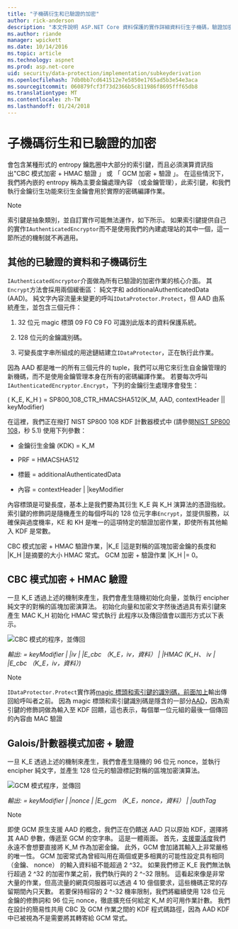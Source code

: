 ```yaml
---
title: "子機碼衍生和已驗證的加密"
author: rick-anderson
description: "本文件說明 ASP.NET Core 資料保護的實作詳細資料衍生子機碼，驗證加密。"
ms.author: riande
manager: wpickett
ms.date: 10/14/2016
ms.topic: article
ms.technology: aspnet
ms.prod: asp.net-core
uid: security/data-protection/implementation/subkeyderivation
ms.openlocfilehash: 7db0bb7cd641512e7e5850e1765ad5b3e54e3aca
ms.sourcegitcommit: 060879fcf3f73d2366b5c811986f8695fff65db8
ms.translationtype: MT
ms.contentlocale: zh-TW
ms.lasthandoff: 01/24/2018
---
```

# <a name="subkey-derivation-and-authenticated-encryption"></a>子機碼衍生和已驗證的加密

<a name="data-protection-implementation-subkey-derivation"></a>

會包含某種形式的 entropy 鑰匙圈中大部分的索引鍵，而且必須演算資訊指出"CBC 模式加密 + HMAC 驗證 」 或 「 GCM 加密 + 驗證 」。 在這些情況下，我們將內嵌的 entropy 稱為主要金鑰處理內容 （或金鑰管理），此索引鍵，和我們執行金鑰衍生功能來衍生金鑰會用於實際的密碼編譯作業。

> [!NOTE]
> 索引鍵是抽象類別，並自訂實作可能無法運作，如下所示。 如果索引鍵提供自己的實作`IAuthenticatedEncryptor`而不是使用我們的內建處理站的其中一個，這一節所述的機制就不再適用。

<a name="data-protection-implementation-subkey-derivation-aad"></a>

## <a name="additional-authenticated-data-and-subkey-derivation"></a>其他的已驗證的資料和子機碼衍生

`IAuthenticatedEncryptor`介面做為所有已驗證的加密作業的核心介面。 其`Encrypt`方法會採用兩個緩衝區： 純文字和 additionalAuthenticatedData (AAD)。 純文字內容流量未變更的呼叫`IDataProtector.Protect`，但 AAD 由系統產生，並包含三個元件：

1. 32 位元 magic 標頭 09 F0 C9 F0 可識別此版本的資料保護系統。

2. 128 位元的金鑰識別碼。

3. 可變長度字串所組成的用途鏈結建立`IDataProtector`，正在執行此作業。

因為 AAD 都是唯一的所有三個元件的 tuple，我們可以用它來衍生自金鑰管理的新機碼，而不是使用金鑰管理本身在所有的密碼編譯作業。 若要每次呼叫`IAuthenticatedEncryptor.Encrypt`，下列的金鑰衍生處理序會發生：

( K_E, K_H ) = SP800_108_CTR_HMACSHA512(K_M, AAD, contextHeader || keyModifier)

在這裡，我們正在撥打 NIST SP800 108 KDF 計數器模式中 (請參閱[NIST SP800 108](http://nvlpubs.nist.gov/nistpubs/Legacy/SP/nistspecialpublication800-108.pdf)，秒 5.1) 使用下列參數：

* 金鑰衍生金鑰 (KDK) = K_M

* PRF = HMACSHA512

* 標籤 = additionalAuthenticatedData

* 內容 = contextHeader | |keyModifier

內容標頭是可變長度，基本上是我們要為其衍生 K_E 與 K_H 演算法的憑證指紋。 索引鍵的修飾詞是隨機產生的每個呼叫的 128 位元字串`Encrypt`，並提供服務，以確保與過度機率，KE 和 KH 是唯一的這項特定的驗證加密作業，即使所有其他輸入 KDF 是常數。

CBC 模式加密 + HMAC 驗證作業，|K_E |這是對稱的區塊加密金鑰的長度和 |K_H |是摘要的大小 HMAC 常式。 GCM 加密 + 驗證作業 |K_H |= 0。

## <a name="cbc-mode-encryption--hmac-validation"></a>CBC 模式加密 + HMAC 驗證

一旦 K_E 透過上述的機制來產生，我們會產生隨機初始化向量，並執行 encipher 純文字的對稱的區塊加密演算法。 初始化向量和加密文字然後透過具有索引鍵來產生 MAC K_H 初始化 HMAC 常式執行 此程序以及傳回值會以圖形方式以下表示。

![CBC 模式的程序，並傳回](subkeyderivation/_static/cbcprocess.png)

*輸出: = keyModifier | |iv | |E_cbc （K_E，iv，資料） | |HMAC (K_H、 iv | |E_cbc （K_E，iv，資料）)*

> [!NOTE]
> `IDataProtector.Protect`實作將[magic 標頭和索引鍵的識別碼，前面加上](authenticated-encryption-details.md)輸出傳回給呼叫者之前。 因為 magic 標頭和索引鍵識別碼是隱含的一部分[AAD](xref:security/data-protection/implementation/subkeyderivation#data-protection-implementation-subkey-derivation-aad)，因為索引鍵的修飾詞做為輸入至 KDF 回饋，這也表示，每個單一位元組的最後一個傳回的內容由 MAC 驗證

## <a name="galoiscounter-mode-encryption--validation"></a>Galois/計數器模式加密 + 驗證

一旦 K_E 透過上述的機制來產生，我們會產生隨機的 96 位元 nonce，並執行 encipher 純文字，並產生 128 位元的驗證標記對稱的區塊加密演算法。

![GCM 模式程序，並傳回](subkeyderivation/_static/galoisprocess.png)

*輸出: = keyModifier | |nonce | |E_gcm （K_E，nonce，資料） | |authTag*

> [!NOTE]
> 即使 GCM 原生支援 AAD 的概念，我們正在仍饋送 AAD 只以原始 KDF，選擇將其 AAD 參數，傳遞至 GCM 的空字串。 這是一體兩面。 首先，[支援靈活度](context-headers.md#data-protection-implementation-context-headers)我們永遠不會想要直接將 K_M 作為加密金鑰。 此外，GCM 會加諸其輸入上非常嚴格的唯一性。 GCM 加密常式為曾經叫用在兩個或更多相異的可能性設定具有相同 （金鑰、 nonce） 的輸入資料組不能超過 2 ^32。 如果我們修正 K_E 我們無法執行超過 2 ^32 的加密作業之前，我們執行與的 2 ^-32 限制。 這看起來像是非常大量的作業，但高流量的網頁伺服器可以透過 4 10 億個要求，這些機碼正常的存留期間內只天數。 若要保持相容的 2 ^-32 機率限制，我們將繼續使用 128 位元金鑰的修飾詞和 96 位元 nonce，徹底擴充任何給定 K_M 的可用作業計數。 我們在設計的簡易性共用 CBC 及 GCM 作業之間的 KDF 程式碼路徑，因為 AAD KDF 中已被視為不是需要將其轉寄給 GCM 常式。

